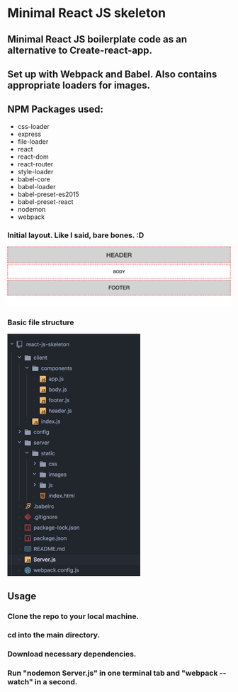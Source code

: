 # Minimal React JS skeleton

## Minimal React JS boilerplate code as an alternative to Create-react-app.

## Set up with Webpack and Babel. Also contains appropriate loaders for images.


## NPM Packages used:

- css-loader
- express
- file-loader
- react
- react-dom
- react-router
- style-loader
- babel-core
- babel-loader
- babel-preset-es2015
- babel-preset-react
- nodemon
- webpack


### Initial layout. Like I said, bare bones. :D
![alt text](screenshots/layout.png)
### Basic file structure
![alt text](screenshots/file-structure.png)


## Usage
### Clone the repo to your local machine.
### cd into the main directory.
### Download necessary dependencies.
### Run "nodemon Server.js" in one terminal tab and "webpack --watch" in a second.
